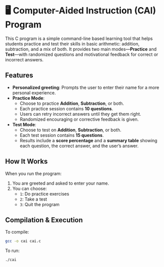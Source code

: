 # 🖥️ Computer-Aided Instruction (CAI) Program

This C program is a simple command-line based learning tool that helps students practice and test their skills in basic arithmetic: addition, subtraction, and a mix of both. It provides two main modes—**Practice** and **Test**—with randomized questions and motivational feedback for correct or incorrect answers.

## Features

- **Personalized greeting**: Prompts the user to enter their name for a more personal experience.
- **Practice Mode**: 
  - Choose to practice **Addition**, **Subtraction**, or both.
  - Each practice session contains **10 questions**.
  - Users can retry incorrect answers until they get them right.
  - Randomized encouraging or corrective feedback is given.
- **Test Mode**:
  - Choose to test on **Addition**, **Subtraction**, or both.
  - Each test session contains **15 questions**.
  - Results include a **score percentage** and a **summary table** showing each question, the correct answer, and the user’s answer.

## How It Works

When you run the program:
1. You are greeted and asked to enter your name.
2. You can choose:
   - `1`: Do practice exercises
   - `2`: Take a test
   - `3`: Quit the program

## Compilation & Execution

To compile:
```bash
gcc -o cai cai.c
```
To run:
```bash
./cai
```


